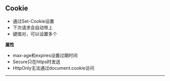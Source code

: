 ## Cookie

* 通过Set-Cookie设置
* 下次请求会自动带上
* 键值对，可以设置多个

**属性**

* max-age和expires设置过期时间
* Secure只在https时发送
* HttpOnly无法通过document.cookie访问

---
